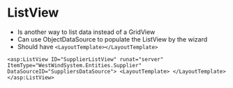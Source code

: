 # ListView
- Is another way to list data instead of a GridView
- Can use ObjectDataSource to populate the ListView by the wizard
- Should have ``<LayoutTemplate></LayoutTemplate>``


``<asp:ListView ID="SupplierListView" runat="server" ItemType="WestWindSystem.Entities.Supplier" DataSourceID="SuppliersDataSource">
    <LayoutTemplate>
    </LayoutTemplate>
</asp:ListView>
``
